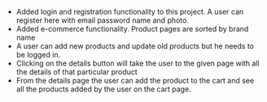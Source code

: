 - Added login and registration functionality to this project. A user can register here with email password name and photo.
- Added e-commerce functionality. Product pages are sorted by brand name
- A user can add new products and update old products but he needs to be logged in.
- Clicking on the details button will take the user to the given page with all the details of that particular product
- From the details page the user can add the product to the cart and see all the products added by the user on the cart page.